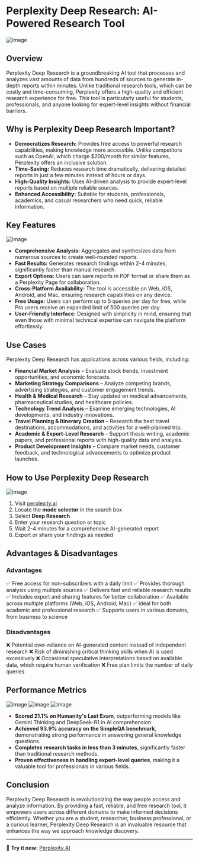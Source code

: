 # Perplexity Deep Research: AI-Powered Research Tool
![image](https://github.com/user-attachments/assets/d3c42b84-a470-4446-867c-582e45d0a514)

## Overview
Perplexity Deep Research is a groundbreaking AI tool that processes and analyzes vast amounts of data from hundreds of sources to generate in-depth reports within minutes. Unlike traditional research tools, which can be costly and time-consuming, Perplexity offers a high-quality and efficient research experience for free. This tool is particularly useful for students, professionals, and anyone looking for expert-level insights without financial barriers.

## Why is Perplexity Deep Research Important?
- **Democratizes Research:** Provides free access to powerful research capabilities, making knowledge more accessible. Unlike competitors such as OpenAI, which charge $200/month for similar features, Perplexity offers an inclusive solution.
- **Time-Saving:** Reduces research time dramatically, delivering detailed reports in just a few minutes instead of hours or days.
- **High-Quality Insights:** Uses AI-driven analysis to provide expert-level reports based on multiple reliable sources.
- **Enhanced Accessibility:** Suitable for students, professionals, academics, and casual researchers who need quick, reliable information.

## Key Features
![image](https://github.com/user-attachments/assets/d169dd31-ecbb-48f9-8140-1bc5a1703d8e)

- **Comprehensive Analysis:** Aggregates and synthesizes data from numerous sources to create well-rounded reports.
- **Fast Results:** Generates research findings within 2-4 minutes, significantly faster than manual research.
- **Export Options:** Users can save reports in PDF format or share them as a Perplexity Page for collaboration.
- **Cross-Platform Availability:** The tool is accessible on Web, iOS, Android, and Mac, ensuring research capabilities on any device.
- **Free Usage:** Users can perform up to 5 queries per day for free, while Pro users receive an expanded limit of 500 queries per day.
- **User-Friendly Interface:** Designed with simplicity in mind, ensuring that even those with minimal technical expertise can navigate the platform effortlessly.

## Use Cases
Perplexity Deep Research has applications across various fields, including:
- **Financial Market Analysis** – Evaluate stock trends, investment opportunities, and economic forecasts.
- **Marketing Strategy Comparisons** – Analyze competing brands, advertising strategies, and customer engagement trends.
- **Health & Medical Research** – Stay updated on medical advancements, pharmaceutical studies, and healthcare policies.
- **Technology Trend Analysis** – Examine emerging technologies, AI developments, and industry innovations.
- **Travel Planning & Itinerary Creation** – Research the best travel destinations, accommodations, and activities for a well-planned trip.
- **Academic & Expert-Level Research** – Support thesis writing, academic papers, and professional reports with high-quality data and analysis.
- **Product Development Insights** – Compare market needs, customer feedback, and technological advancements to optimize product launches.

## How to Use Perplexity Deep Research
![image](https://github.com/user-attachments/assets/c4fe0b80-fb26-46ec-ad20-49e433a50a37)

1. Visit [perplexity.ai](https://www.perplexity.ai)
2. Locate the **mode selector** in the search box
3. Select **Deep Research**
4. Enter your research question or topic
5. Wait 2-4 minutes for a comprehensive AI-generated report
6. Export or share your findings as needed

## Advantages & Disadvantages
### Advantages
✅ Free access for non-subscribers with a daily limit
✅ Provides thorough analysis using multiple sources
✅ Delivers fast and reliable research results
✅ Includes export and sharing features for better collaboration
✅ Available across multiple platforms (Web, iOS, Android, Mac)
✅ Ideal for both academic and professional research
✅ Supports users in various domains, from business to science

### Disadvantages
❌ Potential over-reliance on AI-generated content instead of independent research
❌ Risk of diminishing critical thinking skills when AI is used excessively
❌ Occasional speculative interpretations based on available data, which require human verification
❌ Free plan limits the number of daily queries

## Performance Metrics
![image](https://github.com/user-attachments/assets/394d3895-6dc6-4e90-bc17-dfe29d1d3d49)
![image](https://github.com/user-attachments/assets/0f448fb4-74ca-4650-8f54-7675d2e0b25d)
![image](https://github.com/user-attachments/assets/faa4cbf5-a159-4926-8618-f3239ca6972a)

- **Scored 21.1% on Humanity's Last Exam**, outperforming models like Gemini Thinking and DeepSeek-R1 in AI comprehension.
- **Achieved 93.9% accuracy on the SimpleQA benchmark**, demonstrating strong performance in answering general knowledge questions.
- **Completes research tasks in less than 3 minutes**, significantly faster than traditional research methods.
- **Proven effectiveness in handling expert-level queries**, making it a valuable tool for professionals in various fields.

## Conclusion
Perplexity Deep Research is revolutionizing the way people access and analyze information. By providing a fast, reliable, and free research tool, it empowers users across different domains to make informed decisions efficiently. Whether you are a student, researcher, business professional, or a curious learner, Perplexity Deep Research is an invaluable resource that enhances the way we approach knowledge discovery.

---
🚀 **Try it now:** [Perplexity AI](https://www.perplexity.ai)


